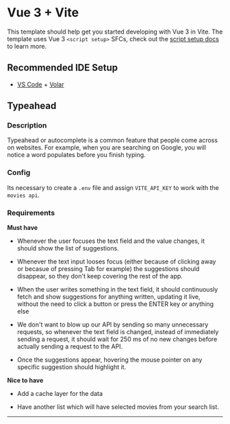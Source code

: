# Vue 3 + Vite

This template should help get you started developing with Vue 3 in Vite. The template uses Vue 3 `<script setup>` SFCs, check out the [script setup docs](https://v3.vuejs.org/api/sfc-script-setup.html#sfc-script-setup) to learn more.

## Recommended IDE Setup

- [VS Code](https://code.visualstudio.com/) + [Volar](https://marketplace.visualstudio.com/items?itemName=Vue.volar)

## Typeahead

### Description

Typeahead or autocomplete is a common feature that people come across on websites. For example, when you are searching on Google, you will notice a word populates before you finish typing.

### Config

Its necessary to create a `.env` file and assign `VITE_API_KEY` to work with the `movies api`.

### Requirements

**Must have**

- Whenever the user focuses the text field and the value changes, it should show the list of suggestions.

- Whenever the text input looses focus (either because of clicking away or becasue of pressing Tab for example) the suggestions should disappear, so they don't keep covering the rest of the app.

- When the user writes something in the text field, it should continuously fetch and show suggestions for anything written, updating it live, without the need to click a button or press the ENTER key or anything else

- We don't want to blow up our API by sending so many unnecessary requests, so whenever the text field is changed, instead of immediately sending a request, it should wait for 250 ms of no new changes before actually sending a request to the API.

- Once the suggestions appear, hovering the mouse pointer on any specific suggestion should highlight it.

**Nice to have**

- Add a cache layer for the data

- Have another list which will have selected movies from your search list.

<hr />